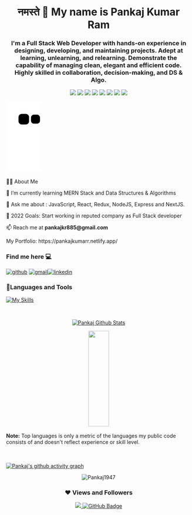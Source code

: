 <h1 align="center">
  नमस्ते 🙏 My name is Pankaj Kumar Ram
</h1>
<h3 align="center">
  I'm a Full Stack Web Developer with hands-on experience in designing,
  developing, and maintaining projects. Adept at learning, unlearning, and
  relearning. Demonstrate the capability of managing clean, elegant and
  efficient code. Highly skilled in collaboration, decision-making, and DS &
  Algo.
</h3>

<p align="center">
  <img src="https://img.shields.io/badge/JS-Javascript-red" />
  <img src="https://img.shields.io/badge/React-React-blue" />
  <img src="https://img.shields.io/badge/Redux-Redux-purple" />
  <img src="https://img.shields.io/badge/TS-TypeScript-blue" />
  <img src="https://img.shields.io/badge/Node-node-green" />
  <img src="https://img.shields.io/badge/express-Express-blueviolet" />
  <img src="https://img.shields.io/badge/Mongodb-mongodb-brightgreen" />
  <img src="https://img.shields.io/badge/NextJS-nextjs-whitesmoke" />
</p>
<img alt="snake eating my contribution" src="https://github.com/Pankaj1947/Pankaj1947/blob/output/github-contribution-grid-snake.svg">

<p>🙋‍♂️ About Me </p>
<p>🌱 I’m currently learning MERN Stack and Data Structures & Algorithms</p>
<p>💬 Ask me about : JavaScript, React, Redux, NodeJS, Express and NextJS.</p>
<p>🥅 2022 Goals: Start working in reputed company as Full Stack developer</p>
<p>📫 Reach me at <b>pankajkr885@gmail.com</b></p>
<p>My Portfolio: https://pankajkumarr.netlify.app/</p>

### Find me here 💻</h3>

[<img src='https://ico.now.sh/github/fff' alt='github' height='40'>](https://github.com/Pankaj1947) [<img src='https://ico.now.sh/gmail/fff' alt='gmail' height='40'>](pankajkr885@gmail.com)[<img src='https://ico.now.sh/linkedin/fff' alt='linkedin' height='40'>](https://www.linkedin.com/in/pankaj-kumar-ram-639437190/)
 
 <h3 align="left">🚀Languages and Tools</h3>

[![My Skills](https://skillicons.dev/icons?i=html,css,js,react,redux,ts,nextjs,nodejs,express,mongodb,git,github,vscode,netlify,heroku,vercel&perline=8)](https://skillicons.dev)
 

<br />


<p align="center">
  <a href="https://github.com/Pankaj1947/github-readme-stats"
    ><img
      alt="Pankaj Github Stats"
      src="https://github-readme-stats.vercel.app/api?username=Pankaj1947&show_icons=true&count_private=true&theme=react&hide_border=true&bg_color=0D1117"
  /></a>
</p>
<p align="center">
  <img
    src="https://github-readme-stats.vercel.app/api/top-langs/?username=Pankaj1947&theme=react&hide_border=true&bg_color=0D1117"
    height="260px"
    width="33.25%"
  />
</p>
<b>Note:</b> Top languages is only a metric of the languages my public code
consists of and doesn't reflect experience or skill level.

<br />
<br />

<a href="https://github.com/Pankaj1947/github-readme-activity-graph"></a>
<br/>
[![Pankaj's github activity graph](https://github-readme-activity-graph.cyclic.app/graph?username=Pankaj1947&theme=github-compact&area=true&hide_border=true)](https://github.com/Pankaj1947/github-readme-activity-graph)
<br />

<p align="center"><img src="https://github-readme-streak-stats.herokuapp.com/?user=Pankaj1947&theme=react&hide_border=true&bg_color=0D1117" alt="Pankaj1947" /></p>


 <div align="center">
    <h3>❤ Views and Followers</h3>
    <a href="https://github.com/Pankaj1947/github-profile-views-counter">
      <img src="https://komarev.com/ghpvc/?username=Pankaj1947" />
    </a>
    <a href="https://github.com/Pankaj1947?tab=followers"><img src="https://img.shields.io/github/followers/Pankaj1947?label=Followers&style=social" alt="GitHub Badge"/></a>
</div>
